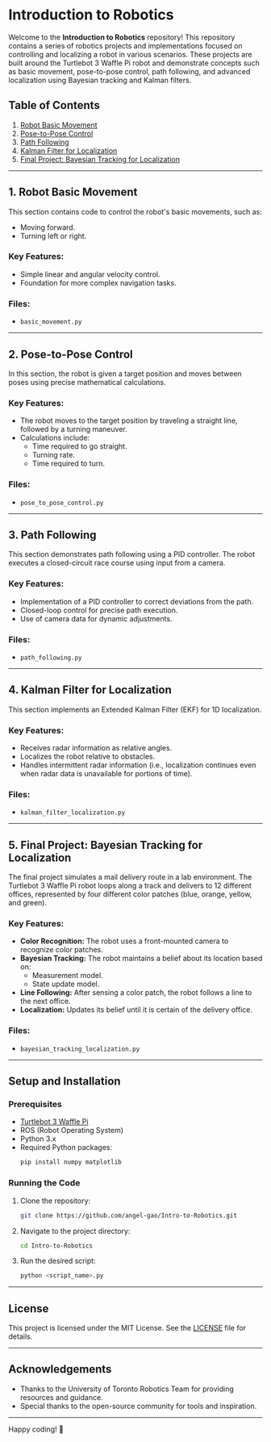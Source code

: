 # Introduction to Robotics

Welcome to the **Introduction to Robotics** repository! This repository contains a series of robotics projects and implementations focused on controlling and localizing a robot in various scenarios. These projects are built around the Turtlebot 3 Waffle Pi robot and demonstrate concepts such as basic movement, pose-to-pose control, path following, and advanced localization using Bayesian tracking and Kalman filters.

## Table of Contents

1. [Robot Basic Movement](#1-robot-basic-movement)
2. [Pose-to-Pose Control](#2-pose-to-pose-control)
3. [Path Following](#3-path-following)
4. [Kalman Filter for Localization](#4-kalman-filter-for-localization)
5. [Final Project: Bayesian Tracking for Localization](#5-final-project-bayesian-tracking-for-localization)

---

## 1. Robot Basic Movement

This section contains code to control the robot's basic movements, such as:

- Moving forward.
- Turning left or right.

### Key Features:
- Simple linear and angular velocity control.
- Foundation for more complex navigation tasks.

### Files:
- `basic_movement.py`

---

## 2. Pose-to-Pose Control

In this section, the robot is given a target position and moves between poses using precise mathematical calculations.

### Key Features:
- The robot moves to the target position by traveling a straight line, followed by a turning maneuver.
- Calculations include:
  - Time required to go straight.
  - Turning rate.
  - Time required to turn.

### Files:
- `pose_to_pose_control.py`

---

## 3. Path Following

This section demonstrates path following using a PID controller. The robot executes a closed-circuit race course using input from a camera.

### Key Features:
- Implementation of a PID controller to correct deviations from the path.
- Closed-loop control for precise path execution.
- Use of camera data for dynamic adjustments.

### Files:
- `path_following.py`

---

## 4. Kalman Filter for Localization

This section implements an Extended Kalman Filter (EKF) for 1D localization.

### Key Features:
- Receives radar information as relative angles.
- Localizes the robot relative to obstacles.
- Handles intermittent radar information (i.e., localization continues even when radar data is unavailable for portions of time).

### Files:
- `kalman_filter_localization.py`

---

## 5. Final Project: Bayesian Tracking for Localization

The final project simulates a mail delivery route in a lab environment. The Turtlebot 3 Waffle Pi robot loops along a track and delivers to 12 different offices, represented by four different color patches (blue, orange, yellow, and green).

### Key Features:
- **Color Recognition:** The robot uses a front-mounted camera to recognize color patches.
- **Bayesian Tracking:** The robot maintains a belief about its location based on:
  - Measurement model.
  - State update model.
- **Line Following:** After sensing a color patch, the robot follows a line to the next office.
- **Localization:** Updates its belief until it is certain of the delivery office.

### Files:
- `bayesian_tracking_localization.py`

---

## Setup and Installation

### Prerequisites
- [Turtlebot 3 Waffle Pi](https://emanual.robotis.com/docs/en/platform/turtlebot3/overview/)
- ROS (Robot Operating System)
- Python 3.x
- Required Python packages:
  ```bash
  pip install numpy matplotlib
  ```

### Running the Code
1. Clone the repository:
   ```bash
   git clone https://github.com/angel-gao/Intro-to-Robotics.git
   ```
2. Navigate to the project directory:
   ```bash
   cd Intro-to-Robotics
   ```
3. Run the desired script:
   ```bash
   python <script_name>.py
   ```

---

## License

This project is licensed under the MIT License. See the [LICENSE](LICENSE) file for details.

---

## Acknowledgements

- Thanks to the University of Toronto Robotics Team for providing resources and guidance.
- Special thanks to the open-source community for tools and inspiration.

---

Happy coding! 🚀

